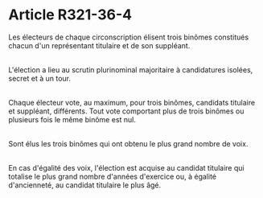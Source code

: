# Article R321-36-4

<p>Les électeurs de chaque circonscription élisent trois binômes constitués chacun d'un représentant titulaire et de son suppléant.<br/><br/>

L'élection a lieu au scrutin plurinominal majoritaire à candidatures isolées, secret et à un tour.<br/><br/>

Chaque électeur vote, au maximum, pour trois binômes, candidats titulaire et suppléant, différents. Tout vote comportant plus de trois binômes ou plusieurs fois le même binôme est nul.<br/><br/>

Sont élus les trois binômes qui ont obtenu le plus grand nombre de voix.<br/><br/>

En cas d'égalité des voix, l'élection est acquise au candidat titulaire qui totalise le plus grand nombre d'années d'exercice ou, à égalité d'ancienneté, au candidat titulaire le plus âgé.</p>